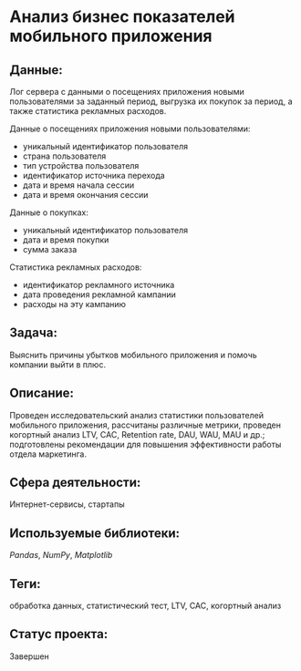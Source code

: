 # Анализ бизнес показателей мобильного приложения

## Данные:

Лог сервера с данными о посещениях приложения новыми пользователями за заданный период, выгрузка их покупок за период, а также статистика рекламных расходов.

Данные о посещениях приложения новыми пользователями:

* уникальный идентификатор пользователя
* страна пользователя
* тип устройства пользователя
* идентификатор источника перехода
* дата и время начала сессии
* дата и время окончания сессии

Данные о покупках:

* уникальный идентификатор пользователя
* дата и время покупки
* сумма заказа

Статистика рекламных расходов:

* идентификатор рекламного источника
* дата проведения рекламной кампании
* расходы на эту кампанию

## Задача:

Выяснить причины убытков мобильного приложения и помочь компании выйти в плюс.

## Описание:

Проведен исследовательский анализ статистики пользователей мобильного приложения, рассчитаны различные метрики, проведен когортный анализ LTV, CAC, Retention rate, DAU, WAU, MAU и др.; подготовлены рекомендации для повышения эффективности работы отдела маркетинга.

## Сфера деятельности:

Интернет-сервисы, стартапы

## Используемые библиотеки:

_Pandas_, _NumPy_, _Matplotlib_

## Теги:

обработка данных, статистический тест, LTV, CAC, когортный анализ

## Статус проекта:

Завершен
